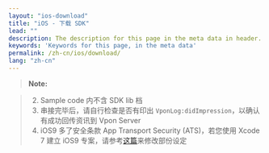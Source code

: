 ```yaml
---
layout: "ios-download"
title: "iOS - 下载 SDK"
lead: ""
description: The description for this page in the meta data in header.
keywords: 'Keywords for this page, in the meta data'
permalink: /zh-cn/ios/download/
lang: "zh-cn"
---
```



>**Note:**

>2. Sample code 内不含 SDK lib 档
>3. 串接完毕后，请自行检查是否有印出 `VponLog:didImpression`，以确认有成功回传资讯到 Vpon Server
>4. iOS9 多了安全条款 App Transport Security (ATS)，若您使用 Xcode 7 建立 iOS9 专案，请参考[这篇]来修改部份设定

[升级最新SDK所需修改]: {{site.baseurl}}/zh-cn/ios/latest-news/update-to-SDK4_2_x/

[这篇]: ../latest-news/ios9ats/
